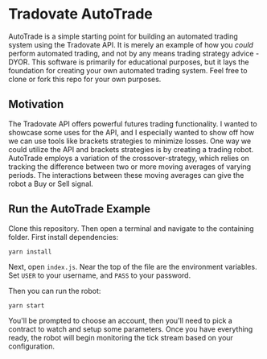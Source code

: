# Tradovate AutoTrade
AutoTrade is a simple starting point for building an automated trading system using the Tradovate API. It is merely an example of how you _could_ perform automated trading, and not by any means trading strategy advice - DYOR. This software is primarily for educational purposes, but it lays the foundation for creating your own automated trading system. Feel free to clone or fork this repo for your own purposes.

## Motivation
The Tradovate API offers powerful futures trading functionality. I wanted to showcase some uses for the API, and I especially wanted to show off how we can use tools like brackets strategies to minimize losses. One way we could utilize the API and brackets strategies is by creating a trading robot. AutoTrade employs a variation of the crossover-strategy, which relies on tracking the difference between two or more moving averages of varying periods. The interactions between these moving averages can give the robot a Buy or Sell signal.

## Run the AutoTrade Example
Clone this repository. Then open a terminal and navigate to the containing folder. First install dependencies:
```
yarn install
```
Next, open `index.js`. Near the top of the file are the environment variables. Set `USER` to your username, and `PASS` to your password.

Then you can run the robot:
```
yarn start
```

You'll be prompted to choose an account, then you'll need to pick a contract to watch and setup some parameters. Once you have everything ready, the robot will begin monitoring the tick stream based on your configuration.